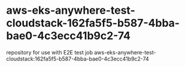 # aws-eks-anywhere-test-cloudstack-162fa5f5-b587-4bba-bae0-4c3ecc41b9c2-74
repository for use with E2E test job aws-eks-anywhere-test-cloudstack:162fa5f5-b587-4bba-bae0-4c3ecc41b9c2-74
